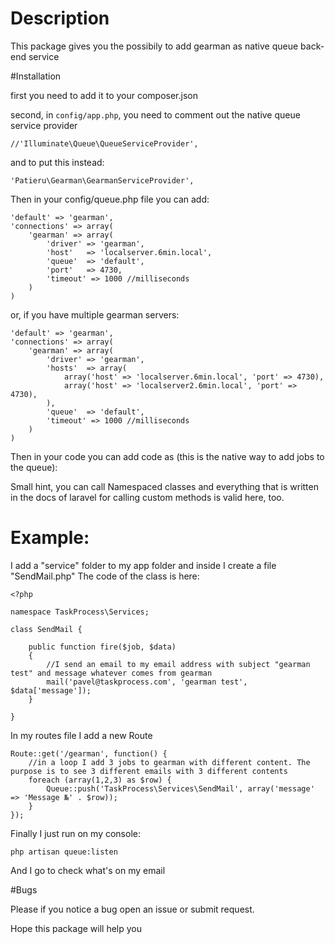 # Description

This package gives you the possibily to add gearman as native queue back-end service

#Installation

first you need to add it to your composer.json

second, in `config/app.php`, you need to comment out the native queue service provider

    //'Illuminate\Queue\QueueServiceProvider',

and to put this instead:

    'Patieru\Gearman\GearmanServiceProvider',

Then in your config/queue.php file you can add:

    'default' => 'gearman',
    'connections' => array(
        'gearman' => array(
            'driver' => 'gearman',
            'host'   => 'localserver.6min.local',
            'queue'  => 'default',
            'port'   => 4730,
            'timeout' => 1000 //milliseconds
        )
    )

or, if you have multiple gearman servers:

    'default' => 'gearman',
    'connections' => array(
        'gearman' => array(
            'driver' => 'gearman',
            'hosts'  => array(
                array('host' => 'localserver.6min.local', 'port' => 4730),
                array('host' => 'localserver2.6min.local', 'port' => 4730),
            ),
            'queue'  => 'default',
            'timeout' => 1000 //milliseconds
        )
    )

Then in your code you can add code as (this is the native way to add jobs to the queue):

    

Small hint, you can call Namespaced classes and everything that is written in the docs of laravel for calling custom methods is valid here, too.


# Example:

I add a "service" folder to my app folder and inside I create a file "SendMail.php"
The code of the class is here:

    <?php

    namespace TaskProcess\Services;

    class SendMail {

        public function fire($job, $data)
        {
            //I send an email to my email address with subject "gearman test" and message whatever comes from gearman
            mail('pavel@taskprocess.com', 'gearman test', $data['message']);
        }

    }

In my routes file I add a new Route


    Route::get('/gearman', function() {
        //in a loop I add 3 jobs to gearman with different content. The purpose is to see 3 different emails with 3 different contents
        foreach (array(1,2,3) as $row) {
            Queue::push('TaskProcess\Services\SendMail', array('message' => 'Message №' . $row));
        }
    });

Finally I just run on my console:

    php artisan queue:listen

And I go to check what's on my email

#Bugs

Please if you notice a bug open an issue or submit request. 

Hope this package will help you
